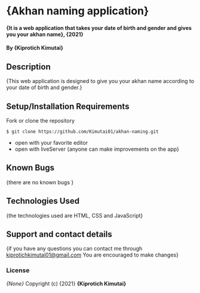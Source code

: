 # {Akhan naming application}
#### {It is a web application that takes your date of birth and gender and gives you your akhan name}, {2021}
#### By **{Kiprotich Kimutai}**
## Description
{This web application is designed to give you your akhan name according to your date of birth and gender.}
## Setup/Installation Requirements
 Fork or clone the repository
 ```
$ git clone https://github.com/Kimutai01/akhan-naming.git
 ```
* open with your favorite editor
* open with liveServer
{anyone can make improvements on the app}
## Known Bugs
{there are no known bugs }
## Technologies Used
{the technologies used are HTML, CSS and JavaScript}
## Support and contact details
{if you have any questions you can contact me through kiprotichkimutai01@gmail.com
You are encouraged to make changes}
### License
*{None}*
Copyright (c) {2021} **{Kiprotich Kimutai}**
